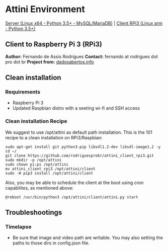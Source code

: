 # Attini Environment

[Server (Linux x64 - Python 3.5+ - MySQL/MariaDB)](https://github.com/rodriguesprobr/attini_server "Attini Server x64") | [Client RPi3 (Linux arm - Python 3.5+)](https://github.com/rodriguesprobr/attini_client_rpi3 "Attini Client - RPi 3")

## Client to Raspberry Pi 3 (RPi3)

**Author:** Fernando de Assis Rodrigues 
**Contact:** fernando at rodrigues dot pro dot br
**Project from:** [dadosabertos.info](http://dadosabertos.info/projects/attini)

## Clean installation

### Requirements
+ Raspberry Pi 3 
+ Updated Raspbian distro with a seeting wi-fi and SSH access

### Clean installation Recipe

We suggest to use /opt/attini as default path installation.
This is the 101 recipe to a clean installation on RPi3/Raspbian:
```
sudo apt-get install git python3-pip libsdl1.2-dev libsdl-image1.2 -y
cd ~/
git clone https://github.com/rodriguesprobr/attini_client_rpi3.git
sudo mkdir -p /opt/attini
sudo chown pi:pi /opt/attini 
mv attini_client_rpi3 /opt/attini/client
sudo -H pip3 install /opt/attini/client
```
Also, you may be able to schedule the client at the boot using cron capabilites, as mentioned above:
```
@reboot /usr/bin/python3 /opt/attini/client/attini.py start
```

## Troubleshootings

### Timelapse

- Be sure that image and video path are writable. You may also setting the paths to those dirs in config.json file.
